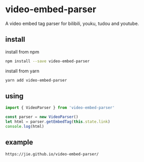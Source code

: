 # video-embed-parser
A video embed tag parser for bilibili, youku, tudou and youtube.


## install
install from npm
``` bash
npm install --save video-embed-parser
```

install from yarn
``` bash
yarn add video-embed-parser
```

## using
``` javascript
import { VideoParser } from 'video-embed-parser'

const parser = new VideoParser()
let html = parser.getEmbedTag(this.state.link)
console.log(html)
```

## example
```
https://jie.github.io/video-embed-parser/
```
